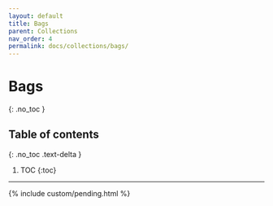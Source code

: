 ```yaml
---
layout: default
title: Bags
parent: Collections
nav_order: 4
permalink: docs/collections/bags/
---
```


# Bags
{: .no_toc }

## Table of contents
{: .no_toc .text-delta }

1. TOC
{:toc}

---

{% include custom/pending.html %}
